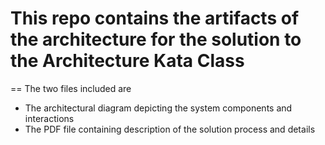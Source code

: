 # This repo contains the artifacts of the architecture for the solution to the Architecture Kata Class 
== The two files included are 
* The architectural diagram depicting the system components and interactions
* The PDF file containing description of the solution process and details
